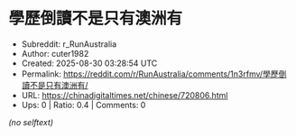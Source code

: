 # 學歷倒讀不是只有澳洲有

- Subreddit: r_RunAustralia
- Author: cuter1982
- Created: 2025-08-30 03:28:54 UTC
- Permalink: https://reddit.com/r/RunAustralia/comments/1n3rfmv/學歷倒讀不是只有澳洲有/
- URL: https://chinadigitaltimes.net/chinese/720806.html
- Ups: 0 | Ratio: 0.4 | Comments: 0

_(no selftext)_
